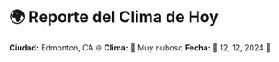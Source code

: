 # 🌍 Reporte del Clima de Hoy

**Ciudad:** Edmonton, CA 🌐
**Clima:** 🌈 Muy nuboso
**Fecha:** 📅 12, 12, 2024 🚀
